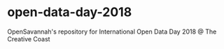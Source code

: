 # open-data-day-2018
OpenSavannah's repository for International Open Data Day 2018 @ The Creative Coast
